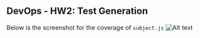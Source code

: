 ## DevOps - HW2: Test Generation

Below is the screenshot for the coverage of `subject.js`
![Alt text](https://github.com/okeashwin/DevOps-TestGeneration/Screenshot.png)

